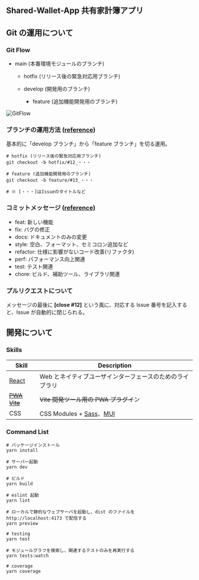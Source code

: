 ## Shared-Wallet-App 共有家計簿アプリ

## Git の運用について

### Git Flow

- main (本番環境モジュールのブランチ)

  - hotfix (リリース後の緊急対応用ブランチ)

  - develop (開発用のブランチ)

    - feature (追加機能開発用のブランチ)

![GitFlow](https://github.com/grazie-a-k-a-keita/Shared-Wallet-App/assets/106722155/dfe354f3-8268-4d93-a6ef-4da9efdfd259)

### ブランチの運用方法 ([reference](https://takeda-no-nao.net/programming/git/git-branch-naming-convention/))

基本的に「develop ブランチ」から「feature ブランチ」を切る運用。

```shell
# hotfix (リリース後の緊急対応用ブランチ)
git checkout -b hotfix/#12_・・・

# feature (追加機能開発用のブランチ)
git checkout -b feature/#13_・・・

# ※ [・・・]はIssueのタイトルなど
```

### コミットメッセージ ([reference](https://qiita.com/konatsu_p/items/dfe199ebe3a7d2010b3e))

- feat: 新しい機能
- fix: バグの修正
- docs: ドキュメントのみの変更
- style: 空白、フォーマット、セミコロン追加など
- refactor: 仕様に影響がないコード改善(リファクタ)
- perf: パフォーマンス向上関連
- test: テスト関連
- chore: ビルド、補助ツール、ライブラリ関連

### プルリクエストについて

メッセージの最後に **[close #12]** という風に、対応する Issue 番号を記入すると、Issue が自動的に閉じられる。

## 開発について

### Skills

| Skill                                             | Description                                                           |
| ------------------------------------------------- | --------------------------------------------------------------------- |
| [React](https://ja.react.dev/)                    | Web とネイティブユーザインターフェースのためのライブラリ              |
| ~~[PWA Vite](https://vite-pwa-org.netlify.app/)~~ | ~~Vite 開発ツール用の PWA プラグイ~~ン                                |
| CSS                                               | CSS Modules + [Sass](https://sass-lang.com/)、[MUI](https://mui.com/) |

### Command List

```shell
# パッケージインストール
yarn install

# サーバー起動
yarn dev

# ビルド
yarn build

# eslint 起動
yarn lint

# ローカルで静的なウェブサーバを起動し、dist のファイルを http://localhost:4173 で配信する
yarn preview

# testing
yarn test

# モジュールグラフを検索し、関連するテストのみを再実行する
yarn tests:watch

# coverage
yarn coverage
```
